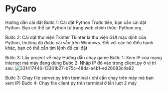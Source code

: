 # PyCaro
Hướng dẫn cài đặt
Bước 1: Cài đặt Python
Trước tiên, bạn cần cài đặt Python. Bạn có thể tải Python từ trang web chính thức: Python.org.

Bước 2: Cài đặt thư viện Tkinter
Tkinter là thư viện GUI mặc định của Python, thường đã được cài sẵn trên Windows. Đối với các hệ điều hành khác, bạn có thể cần tìm lệnh để cài đặt

Bước 3: Lấy project về máy
Hướng dẫn chạy game
Bước 1: Xem IP của mạng internet mà máy đang dùng
Bước 2: Nhập IP đó vào trong client.py ở vị trí sau:
![331417446-13361b27-b75c-48da-a4b1-ed26083c4a82](https://github.com/user-attachments/assets/f7f7e8e0-cc35-4b0e-b64e-155bd8131321)


Bước 3: Chạy file server.py trên terminal ( chỉ cần chạy trên máy mà bạn xem IP)
Bước 4: Chạy file client.py trên terminal ở lần lượt 2 máy
